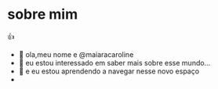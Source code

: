 # sobre mim
:+1: 
- 👋 ola,meu nome e @maiaracaroline
- 👀 eu estou interessado em saber mais sobre esse mundo...
- 🌱 e eu estou aprendendo a navegar nesse novo espaço
- 

<!---
maiaracaroline/maiaracaroline is a ✨ special ✨ repository because its `README.md` (this file) appears on your GitHub profile.
You can click the Preview link to take a look at your changes.
--->
